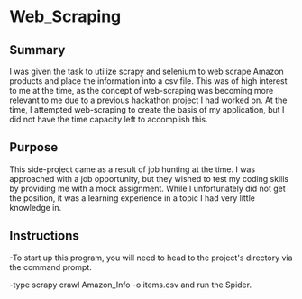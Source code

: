 # Web_Scraping

## Summary 
I was given the task to utilize scrapy and selenium to web scrape Amazon products and place the information into a csv file. This was of high interest to me at the time, as the concept of web-scraping was becoming more relevant to me due to a previous hackathon project I had worked on. At the time, I attempted web-scraping to create the basis of my application, but I did not have the time capacity left to accomplish this.

## Purpose
This side-project came as a result of job hunting at the time. I was approached with a job opportunity, but they wished to test my coding skills by providing me with a mock assignment. While I unfortunately did not get the position, it was a learning experience in a topic I had very little knowledge in. 

## Instructions
-To start up this program, you will need to head to the project's directory via the command prompt.

-type scrapy crawl Amazon_Info -o items.csv and run the Spider.

